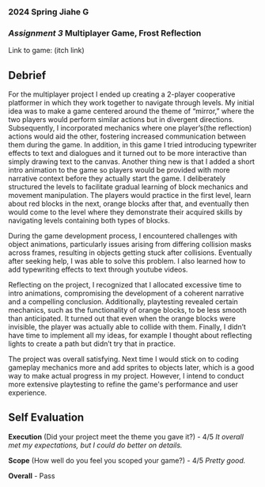 ### **2024 Spring** Jiahe G
### *Assignment 3* Multiplayer Game, Frost Reflection
Link to game: (itch link)

## **Debrief**
For the multiplayer project I ended up creating a 2-player cooperative platformer in which they work together to navigate through levels. My initial idea was to make a game centered around the theme of “mirror,” where the two players would perform similar actions but in divergent directions. Subsequently, I incorporated mechanics where one player’s(the reflection) actions would aid the other, fostering increased communication between them during the game. In addition, in this game I tried introducing typewriter effects to text and dialogues and it turned out to be more interactive than simply drawing text to the canvas. Another thing new is that I added a short intro animation to the game so players would be provided with more narrative context before they actually start the game. I deliberately structured the levels to facilitate gradual learning of block mechanics and movement manipulation. The players would practice in the first level, learn about red blocks in the next, orange blocks after that, and eventually then would come to the level where they demonstrate their acquired skills by navigating levels containing both types of blocks.

During the game development process, I encountered challenges with object animations, particularly issues arising from differing collision masks across frames, resulting in objects getting stuck after collisions. Eventually after seeking help, I was able to solve this problem. I also learned how to add typewriting effects to text through youtube videos.

Reflecting on the project, I recognized that I allocated excessive time to intro animations, compromising the development of a coherent narrative and a compelling conclusion. Additionally, playtesting revealed certain mechanics, such as the functionality of orange blocks, to be less smooth than anticipated. It turned out that even when the orange blocks were invisible, the player was actually able to collide with them. Finally, I didn’t have time to implement all my ideas, for example I thought about reflecting lights to create a path but didn’t try that in practice.

The project was overall satisfying. Next time I would stick on to coding gameplay mechanics more and add sprites to objects later, which is a good way to make actual progress in my project. However, I intend to conduct more extensive playtesting to refine the game's performance and user experience.

## **Self Evaluation**
**Execution** (Did your project meet the theme you gave it?) - 4/5
*It overall met my expectations, but I could do better on details.*

**Scope** (How well do you feel you scoped your game?) - 4/5
*Pretty good.*

**Overall** - Pass
